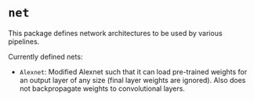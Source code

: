 # `net`

This package defines network architectures to be used by various pipelines.

Currently defined nets:

* `Alexnet`: Modified Alexnet such that it can load pre-trained weights for an output layer of any size (final layer weights are ignored). Also does not backpropagate weights to convolutional layers.

